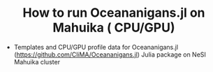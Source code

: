<h1 align="center">
   How to run Oceananigans.jl on Mahuika ( CPU/GPU)
</h1>


* Templates and CPU/GPU profile data for Oceananigans.jl (https://github.com/CliMA/Oceananigans.jl)  Julia package on NeSI Mahuika cluster

